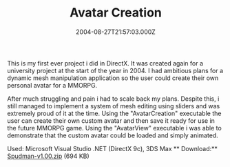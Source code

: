 ﻿---
coverImage: /images/fallback-post-header.png
date: '2004-08-27T21:57:03.000Z'
tags: []
title: Avatar Creation
oldUrl: /c/avatar-creation-autumn-2004
---

This is my first ever project i did in DirectX. It was created again for a university project at the start of the year in 2004\. I had ambitious plans for a dynamic mesh manipulation application so the user could create their own personal avatar for a MMORPG.

<!-- more -->

After much struggling and pain i had to scale back my plans. Despite this, i still managed to implement a system of mesh editing using sliders and was extremely proud of it at the time. Using the "AvatarCreation" executable the user can create their own custom avatar and then save it ready for use in the future MMORPG game. Using the "AvatarView" executable i was able to demonstrate that the custom avatar could be loaded and simply animated.

Used: Microsoft Visual Studio .NET (DirectX 9c), 3DS Max **
Download:** [Spudman-v1.00.zip](https://www.mikecann.blog/Files/Spudman-v1.00.zip) (694 KB)
